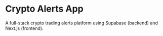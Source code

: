 # Crypto Alerts App

A full-stack crypto trading alerts platform using Supabase (backend) and Next.js (frontend).
